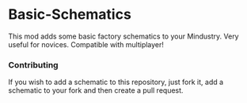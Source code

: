 # Basic-Schematics
This mod adds some basic factory schematics to your Mindustry. Very useful for novices. Compatible with multiplayer! 
### Contributing
If you wish to add a schematic to this repository, just fork it, add a schematic to your fork and then create a pull request.
